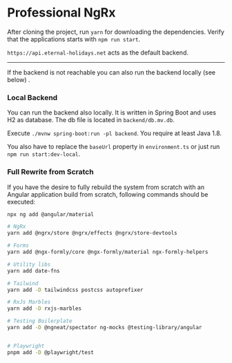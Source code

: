 # Professional NgRx

After cloning the project, run `yarn` for downloading the dependencies. Verify
that the applications starts with `npm run start`.

`https://api.eternal-holidays.net` acts as the default backend.

---

If the backend is not reachable you can also run the backend locally (see below)
.

### Local Backend

You can run the backend also locally. It is written in Spring Boot and uses H2
as database. The db file is located in `backend/db.mv.db`.

Execute `./mvnw spring-boot:run -pl backend`. You require at least Java 1.8.

You also have to replace the `baseUrl` property in `environment.ts` or just
run `npm run start:dev-local`.

### Full Rewrite from Scratch

If you have the desire to fully rebuild the system from scratch with an Angular
application build from scratch, following commands should be executed:

```bash
npx ng add @angular/material

# NgRx
yarn add @ngrx/store @ngrx/effects @ngrx/store-devtools

# Forms
yarn add @ngx-formly/core @ngx-formly/material ngx-formly-helpers

# Utility libs
yarn add date-fns

# Tailwind
yarn add -D tailwindcss postcss autoprefixer

# RxJs Marbles
yarn add -D rxjs-marbles

# Testing Boilerplate
yarn add -D @ngneat/spectator ng-mocks @testing-library/angular


# Playwright
pnpm add -D @playwright/test
```
